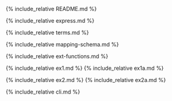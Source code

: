 
{% include_relative README.md %}

{% include_relative express.md %}

{% include_relative terms.md %}

{% include_relative mapping-schema.md %}

{% include_relative ext-functions.md %}

{% include_relative ex1.md %}
{% include_relative ex1a.md %}

{% include_relative ex2.md %}
{% include_relative ex2a.md %}

{% include_relative cli.md %}
<!--stackedit_data:
eyJoaXN0b3J5IjpbMTM0Njc0MDYwXX0=
-->